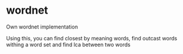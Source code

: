 # wordnet
Own wordnet implementation

Using this, you can find closest by meaning words, find outcast words withing a word set and find lca between two words
